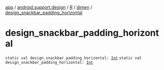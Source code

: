 [app](../../../index.md) / [android.support.design](../../index.md) / [R](../index.md) / [dimen](index.md) / [design_snackbar_padding_horizontal](.)

# design_snackbar_padding_horizontal

`static val design_snackbar_padding_horizontal: `[`Int`](https://kotlinlang.org/api/latest/jvm/stdlib/kotlin/-int/index.html)
`static val design_snackbar_padding_horizontal: `[`Int`](https://kotlinlang.org/api/latest/jvm/stdlib/kotlin/-int/index.html)